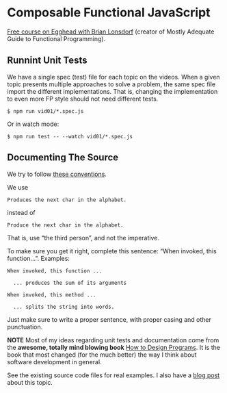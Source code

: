 # Composable Functional JavaScript

[Free course on Egghead with Brian Lonsdorf](https://egghead.io/lessons/javascript-linear-data-flow-with-container-style-types-box)
(creator of Mostly Adequate Guide to Functional Programming).

## Runnint Unit Tests

We have a single spec (test) file for each topic on the videos. When a
given topic presents multiple approaches to solve a problem, the same
spec file import the different implementations. That is, changing the
implementation to even more FP style should not need different tests.

```shell-session
$ npm run vid01/*.spec.js
```

Or in watch mode:

```shell-session
$ npm run test -- --watch vid01/*.spec.js 
```

## Documenting The Source

We try to follow
[these
conventions](https://developers.google.com/style/reference-verbs).

We use

```text
Produces the next char in the alphabet.
```

instead of

```text
Produce the next char in the alphabet.
```

That is, use “the third person”, and not the imperative.

To make sure you get it right, complete this sentence: “When invoked,
this function...”. Examples:

```text
When invoked, this function ...

  ... produces the sum of its arguments
```

```text
When invoked, this method ...

  ... splits the string into words.
```

Just make sure to write a proper sentence, with proper casing and other
punctuation.

**NOTE** Most of my ideas regarding unit tests and documentation come
from the **awesome, totally mind blowing book**
[How to Design Programs](https://htdp.org/).
It is the book that most changed (for the much better) the
way I think about software development in general.

See the existing source code files for real examples. I also have a
[blog post](https://fernandobasso.dev/programming/2021-03-06-documenting-source-code.html)
about this topic.


